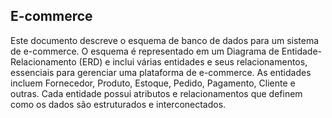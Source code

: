 ## E-commerce


Este documento descreve o esquema de banco de dados para um sistema de e-commerce. O esquema é representado em um Diagrama de Entidade-Relacionamento (ERD) e inclui várias entidades e seus relacionamentos, essenciais para gerenciar uma plataforma de e-commerce. As entidades incluem Fornecedor, Produto, Estoque, Pedido, Pagamento, Cliente e outras. Cada entidade possui atributos e relacionamentos que definem como os dados são estruturados e interconectados.
